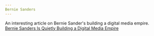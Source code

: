 ```yaml
---
Bernie Sanders
---
```


An interesting article on Bernie Sander's building a digital media empire. 
[Bernie Sanders Is Quietly Building a Digital Media Empire](http://nymag.com/daily/intelligencer/2018/04/bernie-sanders-is-quietly-building-a-digital-media-empire.html)
